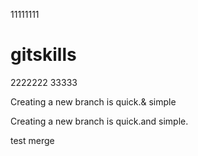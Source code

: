 11111111
# gitskills
2222222
33333






Creating a new branch is quick.& simple

Creating a new branch is quick.and simple.

test merge
